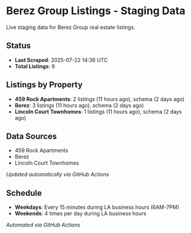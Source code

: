 # Berez Group Listings - Staging Data

Live staging data for Berez Group real estate listings.

## Status

- **Last Scraped**: 2025-07-22 14:36 UTC
- **Total Listings**: 6

## Listings by Property

- **459 Rock Apartments**: 2 listings (11 hours ago), schema (2 days ago)
- **Berez**: 3 listings (11 hours ago), schema (2 days ago)
- **Lincoln Court Townhomes**: 1 listings (11 hours ago), schema (2 days ago)

## Data Sources

- 459 Rock Apartments
- Berez
- Lincoln Court Townhomes

*Updated automatically via GitHub Actions*

## Schedule

- **Weekdays**: Every 15 minutes during LA business hours (6AM-7PM)
- **Weekends**: 4 times per day during LA business hours

*Automated via GitHub Actions*
